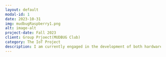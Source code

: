 ```yaml
---
layout: default
modal-id: 1
date: 2023-10-31
img: mudbugRaspberry1.png
alt: image-alt
project-date: Fall 2023
client: Group Prjoect(MUDBUG Club)
category: The IoT Project
description: I am currently engaged in the development of both hardware and software components aimed at creating a resilient LORAWAN network connecting Arduino devices and Raspberry Pi. In the upcoming phase, I will enable the Raspberry Pi to upload data to Firebase. The overarching goal of our club is to empower American farmers by providing them with the ability to remotely monitor soil quality, facilitate automatic plant watering, and generate insightful data pertaining to composts and bacteria—all while operating on low energy consumption. Additionally, we are exploring the integration of renewable energy sources, like solar energy, into our system. It's worth noting that this project is still in progress.
---
```

